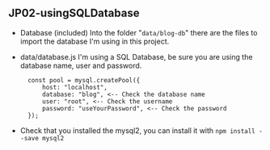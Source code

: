 ## JP02-usingSQLDatabase

- Database (included)
  Into the folder "`data/blog-db`" there are the files to import the database I'm using in this project.

- data/database.js
  I'm using a SQL Database, be sure you are using the database name, user and password.

  ```
  	const pool = mysql.createPool({
  		host: "localhost",
  		database: "blog", <-- Check the database name
  		user: "root", <-- Check the username
  		password: "useYourPassword", <-- Check the password
  	});
  ```

- Check that you installed the mysql2, you can install it with `npm install --save mysql2`
